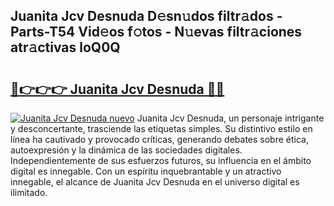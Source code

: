 ## Juanita Jcv Desnuda D𝚎sn𝚞dos filtr𝚊dos - Parts-T54 Vid𝚎os f𝚘tos - N𝚞evas filtr𝚊ciones atr𝚊ctivas loQ0Q

# <h2><a href="http://mb1bcl.tromn.icu/?c=Juanita+Jcv+Desnuda">🔗👉👉👉 Juanita Jcv Desnuda 🔗🔗</a></h2>

[![Juanita Jcv Desnuda nuevo](https://i.imgur.com/pEAQMta.gif)](http://mb1bcl.tromn.icu/?c=Juanita+Jcv+Desnuda)
Juanita Jcv Desnuda, un personaje intrigante y desconcertante, trasciende las etiquetas simples. Su distintivo estilo en línea ha cautivado y provocado críticas, generando debates sobre ética, autoexpresión y la dinámica de las sociedades digitales. Independientemente de sus esfuerzos futuros, su influencia en el ámbito digital es innegable. Con un espíritu inquebrantable y un atractivo innegable, el alcance de Juanita Jcv Desnuda en el universo digital es ilimitado.
